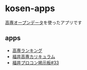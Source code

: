 # kosen-apps

[高専オープンデータ](https://github.com/codeforkosen/kosen-opendata)を使ったアプリです

## apps
 
- [高専ランキング](https://codeforkosen.github.io/kosen-apps/ranking.html)
- [福井高専カリキュラム](https://codeforkosen.github.io/kosen-apps/fukui-all.html)
- [福井プロコン掲示板#33](https://procon.code4fukui.org/)
